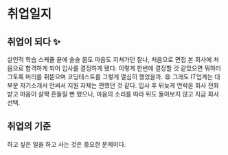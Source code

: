 ﻿# 취업일지

## 취업이 되다 :sparkles:

살인적 학습 스케쥴 끝에 슬슬 몸도 마음도 지쳐가던 찰나, 처음으로 면접 본 회사에 처음으로 합격하게 되어 입사를 결정하게 됐다. 이렇게 한번에 결정할 것 같았으면 뭐하러 그토록 머리를 쥐뜯으며 코딩테스트를 그렇게 열심히 했었을까. :weary: 그래도 IT업계는 대부분 자기소개서 안써서 지원 자체는 편했던 것 같다. 입사 후 뒤늦게 연락온 회사 전화 받고 마음이 살짝 흔들릴 뻔 했으나, 마음의 소리를 따라 뒤도 돌아보지 않고 지금 회사 선택.

## 취업의 기준

하고 싶은 일을 하고 사는 것은 중요한 문제이다.

<!-- <img :src="$withBase('/images/logo-padd.jpg')" alt="foo"> -->
